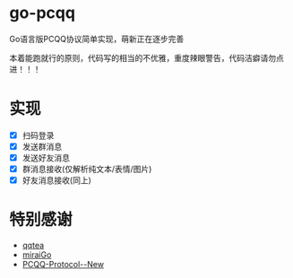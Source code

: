 # go-pcqq
Go语言版PCQQ协议简单实现，萌新正在逐步完善

本着能跑就行的原则，代码写的相当的不优雅，重度辣眼警告，代码洁癖请勿点进！！！

# 实现
- [x] 扫码登录
- [x] 发送群消息
- [x] 发送好友消息
- [x] 群消息接收(仅解析纯文本/表情/图片)
- [x] 好友消息接收(同上)

# 特别感谢
- [qqtea](https://github.com/sun8911879/qqtea)
- [miraiGo](https://github.com/Mrs4s/miraiGo)
- [PCQQ-Protocol--New](https://github.com/LenLiin/PCQQ-Protocol--New)
